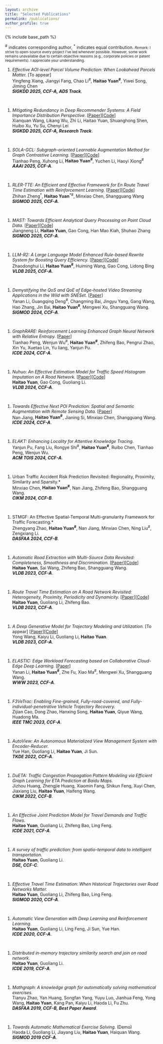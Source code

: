 ```yaml
---
layout: archive
title: "Selected Publications"
permalink: /publications/
author_profile: true
---
```

{% include base_path %}

<sup>#</sup> indicates corresponding author, <sup>*</sup> indicates equal contribution.
<small>*Remark:* I strive to open-source every project I've led whenever possible. However, some work remains unavailable due to certain objective reasons (e.g., corporate policies or patent requirements). I appreciate your understanding.</small>


1. *Effective AOI-level Parcel Volume Prediction: When Lookahead Parcels Matter.* [To appear] <br> Yingfeng Xiang, Jiangyi Fang, Chao Li<sup>#</sup>, **Haitao Yuan<sup>#</sup>**, Yiwei Song, Jiming Chen <br> ***SIGKDD 2025, CCF-A, ADS Track***.
<br>

1. *Mitigating Redundancy in Deep Recommender Systems: A Field Importance Distribution Perspective.* [[Paper](https://openreview.net/attachment?id=MKR4ad9Snv&name=pdf)][[Code](https://anonymous.4open.science/r/DFO_KDD)] <br> Xianquan Wang, Likang Wu, Zhi Li, Haitao Yuan, Shuanghong Shen, Huibo Xu, Yu Su, Chenyi Lei <br> ***SIGKDD 2025, CCF-A, Research Track***.
<br>

1. *SOLA-GCL: Subgraph-oriented Learnable Augmentation Method for Graph Contrastive Learning.* [[Paper](https://openreview.net/pdf?id=UwmqX9J0c2)][[Code](https://anonymous.4open.science/r/SOLA-GCL)] <br> Tianhao Peng, Xuhong Li, **Haitao Yuan<sup>#</sup>**, Yuchen Li, Haoyi Xiong<sup>#</sup> <br> ***AAAI 2025, CCF-A***. 
<br>

1. *RLER-TTE: An Efficient and Effective Framework for En Route Travel Time Estimation with Reinforcement Learning.* [[Paper](https://dl.acm.org/doi/pdf/10.1145/3709721)][[Code](https://anonymous.4open.science/r/RLER-TTE-5F0D)] <br> Zhihan Zheng<sup>\*</sup>, **Haitao Yuan**<sup>\*</sup><sup>#</sup>, Minxiao Chen, Shangguang Wang<br> ***SIGMOD 2025, CCF-A***. 
<br>

1. *MAST: Towards Efficient Analytical Query Processing on Point Cloud Data.* [[Paper](https://dl.acm.org/doi/pdf/10.1145/3709702)][[Code](https://anonymous.4open.science/r/pcdet_st_optimize-B0C2)] <br> Jiangneng Li, **Haitao Yuan**, Gao Cong, Han Mao Kiah, Shuhao Zhang<br> ***SIGMOD 2025, CCF-A***.
<br>

1. *LLM-R2: A Large Language Model Enhanced Rule-based Rewrite System for Boosting Query Efficiency.* [[Paper](https://arxiv.org/pdf/2404.12872)][[Code](https://github.com/DAMO-NLP-SG/LLM-R2)] <br> Zhaodonghui Li, **Haitao Yuan<sup>#</sup>**, Huiming Wang, Gao Cong, Lidong Bing <br> ***VLDB 2025, CCF-A***. 
<br>

1. *Demystifying the QoS and QoE of Edge-hosted Video Streaming Applications in the Wild with SNESet.* [[Paper](https://dl.acm.org/doi/10.1145/3626723)] <br>Yanan Li, Guangqing Deng<sup>#</sup>, Changming Bai, Jingyu Yang, Gang Wang, Hao Zhang, Jin Bai, **Haitao Yuan<sup>#</sup>**, Mengwei Xu, Shangguang Wang. <br> ***SIGMOD 2024, CCF-A***.
<br> 

1. *GraphRARE: Reinforcement Learning Enhanced Graph Neural Network with Relative Entropy.* [[Paper](https://arxiv.org/pdf/2312.09708.pdf)] <br>Tianhao Peng, Wenjun Wu<sup>#</sup>, **Haitao Yuan<sup>#</sup>**, Zhifeng Bao, Pengrui Zhao, Xin Yu, Xuetao Lin, Yu liang, Yanjun Pu. <br>***ICDE 2024, CCF-A***. 
<br>

1. *Nuhuo: An Effective Estimation Model for Traffic Speed Histogram Imputation on A Road Network.* [[Paper](https://www.vldb.org/pvldb/vol17/p1605-yuan.pdf)][[Code](https://github.com/yuanhaitao/Nuhuo)] <br>**Haitao Yuan**, Gao Cong, Guoliang Li. <br>***VLDB 2024, CCF-A***. 
<br>


1. *Towards Effective Next POI Prediction: Spatial and Semantic Augmentation with Remote Sensing Data.* [[Paper](https://arxiv.org/pdf/2404.04271)] <br>Nan Jiang, **Haitao Yuan<sup>#</sup>**, Jianing Si, Minxiao Chen, Shangguang Wang. <br>***ICDE 2024, CCF-A***. 
<br>

1.  *ELAKT: Enhancing Locality for Attentive Knowledge Tracing.* <br>Yanjun Pu, Fang Liu, Rongye Shi<sup>#</sup>, **Haitao Yuan<sup>#</sup>**, Ruibo Chen, Tianhao Peng, Wenjun Wu. <br>***ACM TOIS 2024, CCF-A***.
<br>

1.  Urban Traffic Accident Risk Prediction Revisited: Regionality, Proximity, Similarity and Sparsity.* <br>Minxiao Chen, **Haitao Yuan<sup>#</sup>**, Nan Jiang, Zhifeng Bao, Shangguang Wang. <br>***CIKM 2024, CCF-B***. 
<br>

1.  STMGF: An Effective Spatial-Temporal Multi-granularity Framework for Traffic Forecasting.* <br>Zhengyang Zhao, **Haitao Yuan<sup>#</sup>**, Nan Jiang, Minxiao Chen, Ning Liu<sup>#</sup>, Zengxiang Li. <br>***DASFAA 2024, CCF-B***. 
<br>

1.  *Automatic Road Extraction with Multi-Source Data Revisited: Completeness, Smoothness and Discrimination.* [[Paper](https://www.vldb.org/pvldb/vol16/p3004-yuan.pdf)][[Code](https://github.com/BubbleSai/DICN)] <br>**Haitao Yuan**, Sai Wang, Zhifeng Bao, Shangguang Wang. <br>***VLDB 2023, CCF-A***. 
<br>

1.  *Route Travel Time Estimation on A Road Network Revisited: Heterogeneity, Proximity, Periodicity and Dynamicity.* [[Paper](https://www.vldb.org/pvldb/vol16/p393-yuan.pdf)][[Code](https://github.com/yuanhaitao/STHR_CODE)] <br>**Haitao Yuan**, Guoliang Li, Zhifeng Bao. <br>***VLDB 2023, CCF-A***. 
<br>

1.  *A Deep Generative Model for Trajectory Modeling and Utilization.* [To appear] [[Paper](https://dl.acm.org/doi/abs/10.14778/3574245.3574277)][[Code](https://github.com/wangyong01/MTNet_Code)] <br>Yong Wang, Kaiyu Li, Guoliang Li, **Haitao Yuan**. <br>***VLDB 2023, CCF-A***. 
<br>

1.  *ELASTIC: Edge Workload Forecasting based on Collaborative Cloud-Edge Deep Learning.* [[Paper](https://xumengwei.github.io/files/WWW23-ELASTIC.pdf)] <br>Yanan Li, **Haitao Yuan<sup>#</sup>**, Zhe Fu, Xiao Ma<sup>#</sup>, Mengwei Xu, Shangguang Wang. <br>***WWW 2023, CCF-A***. 
<br>

1.  *F3VeTrac: Enabling Fine-grained, Fully-road-covered, and Fully-individual-penetrative Vehicle Trajectory Recovery.* <br>Zijian Cao, Dong Zhao, Hanxing Song, **Haitao Yuan**, Qiyue Wang, Huadong Ma. <br>***IEEE TMC 2023, CCF-A***. 
<br>

1.  *AutoView: An Autonomous Materialized View Management System with Encoder-Reducer.* <br>Yue Han, Guoliang Li, **Haitao Yuan**, Ji Sun. <br>***TKDE 2022, CCF-A***.
<br> 


1.  *DuETA: Traffic Congestion Propagation Pattern Modeling via Efficient Graph Learning for ETA Prediction at Baidu Maps.* <br>Jizhou Huang, Zhengjie Huang, Xiaomin Fang, Shikun Feng, Xuyi Chen, Jiaxiang Liu, **Haitao Yuan**, Haifeng Wang. <br>***CIKM 2022, CCF-B***. 
<br>

1.  *An Effective Joint Prediction Model for Travel Demands and Traffic Flows.*<br>**Haitao Yuan**, Guoliang Li, Zhifeng Bao, Ling Feng. <br>***ICDE 2021, CCF-A***. 
<br>

1.  *A survey of traffic prediction: from spatio-temporal data to intelligent transportation.* <br>**Haitao Yuan**, Guoliang Li. <br>***DSE, CCF-C***. 
<br>

1.  *Effective Travel Time Estimation: When Historical Trajectories over Road Networks Matter.* <br>**Haitao Yuan**, Guoliang Li, Zhifeng Bao, Ling Feng. <br>***SIGMOD 2020, CCF-A***. 
<br>

1.  *Automatic View Generation with Deep Learning and Reinforcement Learning.* <br>**Haitao Yuan**, Guoliang Li, Ling Feng, Ji Sun, Yue Han. <br>***ICDE 2020, CCF-A***. 
<br>

1.  *Distributed in-memory trajectory similarity search and join on road network.* <br>**Haitao Yuan**, Guoliang Li. <br>***ICDE 2019, CCF-A***. 
<br>

1.  *Mathgraph: A knowledge graph for automatically solving mathematical exercises.* <br>Tianyu Zhao, Yan Huang, Songfan Yang, Yuyu Luo, Jianhua Feng, Yong Wang, **Haitao Yuan**, Kang Pan, Kaiyu Li, Haoda Li, Fu Zhu. <br>***DASFAA 2019, CCF-B, Best Paper Award***. 
<br>

1.  *Towards Automatic Mathematical Exercise Solving.* (Demo) <br>Haoda Li, Guoliang Li, Jiayang Liu, **Haitao Yuan**, Haiquan Wang. <br>***SIGMOD 2019 CCF-A***. 

<!-- 4.  *Towards Automatic Mathematical Exercise Solving.* <br>
Tianyu Zhao, Chengliang Chai, Yuyu Luo, Jianhua Feng, Yan Huang, Songfan Yang, **Haitao Yuan**, Haoda Li, Kaiyu Li, Fu Zhu, Kang Pan. <br>
***DSE, CCF-C***.  -->


<!-- 1.  *Fairness-aware Maximal Biclique Enumeration on Bipartite Graphs.* [To appear] <br>
Ziqi Yin, Qi Zhang, **Wentao Zhang**, Ronghua Li, Guoren Wang<br>
IEEE International Conference on Data Engineering. <br>
***ICDE 2023, CCF-A***. 

2022
====
1.  *NAFS: A Simple yet Tough-to-beat Baseline for Graph Representation Learning.* [[Paper](https://arxiv.org/abs/2206.08583)][[Code](https://github.com/zwt233/NAFS)] <br>
**Wentao Zhang**, Zeang Sheng, Mingyu Yang, Yang Li, Yu Shen, Zhi Yang, Bin Cui.<br>
The 39th International Conference on Machine Learning. <br>
***ICML 2022, CCF-A***. 

1.  *Deep and Flexible Graph Neural Architecture Search.*  [[Paper](https://arxiv.org/abs/2206.08582)][[Code](https://github.com/zwt233/DFG-NAS)] <br>
**Wentao Zhang**, Yu Shen, Zheyu Lin, Yang Li, Zhi Yang, Bin Cui.<br>
The 39th International Conference on Machine Learning. <br>
***ICML 2022, CCF-A***. 

1.  *Model Degradation Hinders Deep Graph Neural Networks.* [[Paper](https://arxiv.org/abs/2206.04361)][[Code](https://github.com/zwt233/AIR)] <br>
**Wentao Zhang**, Zeang Sheng, Yuezihan Jiang, Yikuan Xia, Jun Gao, Zhi Yang, Bin Cui.<br>
SIGKDD Conference on Knowledge Discovery and Data Mining. <br>
***SIGKDD 2022, CCF-A***. 

1.  *Graph Attention Multi-Layer Perceptron.* [[Paper](https://arxiv.org/abs/2206.04355)][[Code](https://github.com/PKU-DAIR/GAMLP)] <br>
**Wentao Zhang**, Ziqi Yin, Zeang Sheng, Wen Ouyang, Xiaosen Li, Yangyu Tao, Zhi Yang, Bin Cui.<br>
SIGKDD Conference on Knowledge Discovery and Data Mining. <br>
***SIGKDD 2022, CCF-A***. 

1.  *PaSca: a Graph Neural Architecture Search System under the Scalable Paradigm.* [[Paper](https://dl.acm.org/doi/pdf/10.1145/3485447.3511986)][[Code](https://github.com/PKU-DAIR/SGL)] [[Doc](https://sgl-doc.readthedocs.io/en/latest/get_started/overview/overview.html)]<br>
**Wentao Zhang**, Yu Shen, Zheyu Lin, Yang Li, Xiaosen Li, Wen Ouyang,Yangyu Tao, Zhi Yang, Bin Cui.<br>
The Web Conference. <br>
***WWW 2022 (System Track), CCF-A***, 🏆 ***<font color=orange>Best Student Paper Award (among 1822 submmisions)</font>***. 

1.  *Information Gain Propagation: a New Way to Graph Active Learning with Soft Labels .* [[Paper](https://openreview.net/pdf?id=USC0-nvGPK)][[Code](https://github.com/zwt233/IGP)] <br>
**Wentao Zhang**, Yexin Wang, Zhenbang You, ..., Zhi Yang, Bin Cui.<br>
International Conference on Learning Representations. <br>
***ICLR 2022***. 
<!-- **Wentao Zhang**, Yexin Wang, Zhenbang You, Meng Cao, Ping Huang, Jiulong Shan, Zhi Yang, Bin Cui.<br> -->

<!-- 1.  *Graph Neural Networks in Recommender Systems: A Survey* [[Paper](https://arxiv.org/abs/2011.02260)][[Code](https://github.com/wusw14/gnn-in-rs)] <br>
Shiwen Wu, Fei Sun, **Wentao Zhang<sup>#</sup>**, Xu Xie, Bin Cui. <br>
ACM Computing Survey.<br>
***CSUR 2022, CCF-A***. 

1.  P2CG: A Privacy Preserving Collaborative Graph Neural Network Training Framework.* [To appear] <br>
Xupeng Miao<sup>\*</sup>, **Wentao Zhang<sup>\*</sup>**, ..., Lei Chen, Yangyu Tao, Gang Cao, Bin Cui.<br>
The International Journal on Very Large Data Bases. <br>
***VLDBJ 2022, CCF-A***. 

1.  *DivBO: Diversity-aware CASH for Ensemble Learning* [To appear]<br>
Yu Shen, Yupeng Lu, Yang Li, Yaofeng Tu, **Wentao Zhang**, Bin CUI. <br>
***NeurIPS 2022, CCF-A***. 

1.  *TransBO: Hyperparameter Optimization via Two-Phase Transfer Learning.* [[Paper](https://arxiv.org/abs/2206.02663)]<br>
Yang Li, Yu Shen, Huaijun Jiang, **Wentao Zhang**, Zhi Yang, Ce Zhang, Bin Cui.<br>
SIGKDD Conference on Knowledge Discovery and Data Mining. <br>
***SIGKDD 2022, CCF-A***. 

1.  *Transfer Learning based Search Space Design for Hyperparameter Tuning.* [To appear]<br>
Yang Li, Yu Shen, Huaijun Jiang, Tianyi Bai, **Wentao Zhang**, Ce Zhang, Bin Cui.<br>
SIGKDD Conference on Knowledge Discovery and Data Mining. <br>
***SIGKDD 2022, CCF-A***. 

1.  *Hyper-Tune: Towards Efficient Hyper-parameter Tuning at Scale.* [[Paper](https://arxiv.org/pdf/2201.06834)][[Code](https://github.com/PKU-DAIR/HyperTune)] <br>
Yang Li, Yu Shen, Huaijun Jiang,**Wentao Zhang**, Jixiang Li, Ji Liu, Ce Zhang, Bin Cui.<br>
International Conference on Very Large Data Bases. <br>
***VLDB 2022, CCF-A***. 

1.  *Zoomer: Improving and Accelerating Recommendation on Web-Scale Graphs via Regions of Interests.* [[Paper](https://arxiv.org/pdf/2201.06834)][[Code](https://github.com/lovelyhan/zoomer)] <br>
Yuezihan Jiang, Yu Cheng, Hanyu Zhao, **Wentao Zhang**, Xupeng Miao, Yu He, Liang Wang, Zhi Yang, Bin Cui.<br>
IEEE International Conference on Data Engineering. <br>
***ICDE 2022 (Industry Track), CCF-A***. 

1.  *Lasagne: A Multi-Layer Graph Convolutional Network Framework via Node-aware Deep Architecture* [[Paper](https://ieeexplore.ieee.org/stamp/stamp.jsp?tp=&arnumber=9513581)][[Code](https://github.com/PKU-DAIR/Lasagne)] <br>
Xupeng Miao<sup>\*</sup>, **Wentao Zhang<sup>\*</sup>**, Yingxia Shao, Lei Chen, Ce Zhang, Jiawei Jiang, Bin Cui.<br>
IEEE International Conference on Data Engineering. <br>
***ICDE (Extended Abstract) 2022, CCF-A***. 

1.  *Efficient End-to-End AutoML via Scalable Search Space Decomposition.* [[Paper](https://arxiv.org/abs/2206.09423)][[Code](https://github.com/PKU-DAIR/mindware)[[Doc](https://mindware.readthedocs.io/)]] <br>
Yang Li, Yu Shen, **Wentao Zhang**, Ce Zhang, Bin Cui.<br>
The International Journal on Very Large Data Bases. <br>
***VLDBJ 2022, CCF-A***. 

1.  *AutoDC: an Automatic Machine Learning Framework for Disease Classification* [[Paper](https://academic.oup.com/bioinformatics/advance-article-abstract/doi/10.1093/bioinformatics/btac334/6588096)] <br>
Yang Bai, Yang Li, Yu Shen, Mingyu Yang, **Wentao Zhang**, Bin Cui.<br>
Bioinformatics. <br>
***Bioinformatics 2022, CCF-B***. 

1.  *K-Core Decomposition on Super Large Graphs with Limited Resources* [[Paper](https://arxiv.org/pdf/2112.14840)] <br>
Shicheng Gao, Jie Xu, Xiaosen Li, Fangcheng Fu, **Wentao Zhang**, Wen Ouyang, Yangyu Tao and Bin Cui.<br>
The 37th ACM/SIGAPP Symposium On Applied Computing. <br>
***ACM SAC 2022***. 

2021
====
1.  *RIM: Reliable Influence-based Active Learning on Graphs*  [[Paper](https://arxiv.org/pdf/2110.14854)][[Code](https://github.com/zwt233/RIM)] <br>
**Wentao Zhang**, Yexin Wang, Zhenbang You, Meng Cao, Ping Huang, Jiulong Shan, Zhi Yang, Bin Cui.<br>
Thirty-fifth Conference on Neural Information Processing Systems.<br>
***NeurIPS 2021, CCF-A, <font color=orange>Spotlight Presentation, Acceptance Rate: < 3%</font>***.  --> 
<!-- **Wentao Zhang**, Yexin Wang, Zhenbang You, Meng Cao, Ping Huang, Jiulong Shan, Zhi Yang, Bin Cui.<br> -->

<!-- 1.  *Node Dependent Local Smoothing for Scalable Graph Learning* [[Paper](https://arxiv.org/pdf/2110.14377)][[Code](https://github.com/zwt233/NDLS)] <br>
**Wentao Zhang**, Mingyu Yang, Zeang Sheng, Yang Li, Wen Ouyang, Yangyu Tao, Zhi Yang, Bin Cui.<br>
Thirty-fifth Conference on Neural Information Processing Systems.<br>
***NeurIPS 2021, CCF-A, <font color=orange>Spotlight Presentation, Acceptance Rate: < 3%</font>***. 

1.  *Grain: Improving Data Efficiency of Graph Neural Networks via Diversified Influence Maximization* [[Paper](https://arxiv.org/pdf/2108.00219)][[Code](https://github.com/zwt233/Grain)] <br>
**Wentao Zhang**, Zhi Yang, Yexin Wang, Yu Shen, Yang Li, Liang Wang, Bin Cui.<br>
International Conference on Very Large Data Bases. <br>
***VLDB 2021, CCF-A***. 

1.  *Lasagne: A Multi-Layer Graph Convolutional Network Framework via Node-aware Deep Architecture* [[Paper](https://ieeexplore.ieee.org/stamp/stamp.jsp?tp=&arnumber=9513581)][[Code](https://github.com/PKU-DAIR/Lasagne)] <br>
Xupeng Miao<sup>\*</sup>, **Wentao Zhang<sup>\*</sup>**, Yingxia Shao, Lei Chen, Ce Zhang, Jiawei Jiang, Bin Cui.<br>
IEEE Transactions on Knowledge and Data Engineering. <br>
***TKDE 2021, CCF-A***. 
<!-- Xupeng Miao<sup>\*</sup>, **Wentao Zhang<sup>\*</sup>**, Yingxia Shao, Bin Cui, Lei Chen, Ce Zhang, Jiawei Jiang<br> -->

<!-- 1.  *DeGNN: Characterizing and Improving Graph Neural Networks with Graph Decomposition* [[Paper](https://arxiv.org/pdf/1910.04499)][[Code](https://zwt233.github.io/publications/)] <br>
Xupeng Miao<sup>\*</sup>, Nezihe Merve Gürel<sup>\*</sup>, **Wentao Zhang<sup>\*</sup>**, ..., Shuai Zhang, Yujing Wang, Bin Cui, Ce Zhang. <br>
SIGKDD Conference on Knowledge Discovery and Data Mining. <br>
***SIGKDD 2021, CCF-A, <font color=orange>Top #1 conference in Data Mining</font>***. 

1.  *ROD: Reception-aware Online Distillation for Sparse Graphs*  [[Paper](https://arxiv.org/pdf/2107.11789)][[Code](https://github.com/zwt233/ROD)] <br>
**Wentao Zhang**, Jiang Yuezihan, Yang Li, Zeang Sheng, Yu Shen, Xupeng Miao, Liang Wang, Zhi Yang, Bin Cui <br>
SIGKDD Conference on Knowledge Discovery and Data Mining. <br>
***SIGKDD 2021, CCF-A, <font color=orange>Top #1 conference in Data Mining</font>*** . 

 
1.  *ALG: Fast and Accurate Active Learning Framework for Graph Convolutional Networks* [[Paper](https://dl.acm.org/doi/10.1145/3448016.3457325)][[Code](https://github.com/zwt233/ALG)] <br>
**Wentao Zhang**, Yu Shen, Yangli, Lei Chen, Zhi Yang, Bin Cui <br>
ACM SIGMOD International Conference on Management of Data. <br>
***SIGMOD 2021, CCF-A, <font color=orange>Top #1 conference in Data Bases</font>***. 


1.  *Distributed Optimization and Implementation of Graph Embedding Algorithms* [[Paper](http://jos.org.cn/html/2021/3/6186.htm)][[Code](https://zwt233.github.io/publications/)] <br>
**Wentao Zhang**, Bin Yuan, ZhiPeng Zhang, Bin Cui. <br>
Journal of Software. <br>
***JOS 2021, CCF-A***. 

1.  *VolcanoML: Speeding up End-to-End AutoML via Scalable Search Space Decomposition* [[Paper](https://arxiv.org/pdf/2107.08861)][[Code](https://github.com/PKU-DAIR/mindware)[[Doc](https://mindware.readthedocs.io/)]] <br>
Yang Li, Yu Shen, **Wentao Zhang**, ..., Wentao Wu, Ce Zhang, Bin Cui. <br>
International Conference on Very Large Data Bases. <br>
***VLDB 2021, CCF-A***. 


1.  *OpenBox: A Generalized Black-box Optimization Service* [[Paper](https://arxiv.org/pdf/2106.00421)][[Code](https://github.com/PKU-DAIR/open-box)][[Doc](https://open-box.readthedocs.io/en/latest/)] <br>
Yang Li, Yu Shen, **Wentao Zhang**, ..., Ce Zhang, Bin Cui. <br>
SIGKDD Conference on Knowledge Discovery and Data Mining. <br>
***SIGKDD 2021, CCF-A, <font color=orange>Top #1 conference in Data Mining</font>***. 


1.  *Enhanced review-based rating prediction by exploiting aside information and user influence* [[Paper](https://www.semanticscholar.org/paper/Enhanced-review-based-rating-prediction-by-aside-Wu-Zhang/b0ddc7f569bcaac97a22bd4a306fc6df09348297)][[Code](https://zwt233.github.io/publications/)] <br>
Shiwen Wu, Yuanxing Zhang, **Wentao Zhang**, Kaigui Bian, Bin Cui. <br>
Knowledge Based System.<br>
***KBS 2021, JCR Q1, IF=8.038***. 

 2020
====
1.  *Reliable Data Distillation on Graph Convolutional Network* [[Paper](https://dl.acm.org/doi/10.1145/3318464.3389706)][[Code](https://zwt233.github.io/publications/)] <br>
**Wentao Zhang**<sup>\*</sup>, Xupeng Miao<sup>\*</sup>, Yingxia Shao, Jiawei Jiang, Lei Chen, Olivier Ruas, Bin Cui <br>
ACM SIGMOD International Conference on Management of Data. <br>
***SIGMOD 2020, CCF-A, <font color=orange>Top #1 conference in Data Bases</font>***. 


1.  *Efficient Diversity-Driven Ensemble for Deep Neural Networks* [[Paper](https://ieeexplore.ieee.org/abstract/document/9101773)][[Code](https://zwt233.github.io/publications/)] <br>
**Wentao Zhang**, Jiawei Jiang, Yingxia Shao, Bin Cui. <br>
IEEE International Conference on Data Engineering. <br>
***ICDE 2020, CCF-A***. 

1.  *Snapshot Boosting: A Fast Ensemble Framework for Deep Neural Networks* [[Paper](https://link.springer.com/article/10.1007/s11432-018-9944-x)][[Code](https://zwt233.github.io/publications/)] <br>
**Wentao Zhang**, Jiawei Jiang, Yingxia Shao, Bin Cui. <br>
Sci China Inf Sci. <br>
***SCIS 2020, CCF-B, IF=4.62***. 
 

Preprints
==== 

1.  *Distributed Graph Neural Network Training: A Survey* [[Paper](https://arxiv.org/abs/2211.00216)] <br>
Yingxia Shao, Hongzheng Li, Xizhi Gu, Hongbo Yin, Yawen Li, Xupeng Miao, Wentao Zhang, Bin Cui, Lei Chen. <br>
arXiv:2211.00216, 2022. (***arXiv preprint***).   
 

1.  *Efficient Graph Neural Network Inference at Large Scale* [[Paper](https://arxiv.org/abs/2211.00495)]<br>
Xinyi Gao, **Wentao Zhang<sup>#</sup>**, Yingxia Shao, Quoc Viet Hung Nguyen, Bin Cui, Hongzhi Yin. <br>
	arXiv:2211.00495, 2022. (***arXiv preprint***).   
 
1.  *Diffusion Models: A Comprehensive Survey of Methods* [[Paper](https://arxiv.org/abs/2209.00796)][[Code](https://github.com/YangLing0818/Diffusion-Models-Papers-Survey-Taxonomy)] <br>
Ling Yang, Zhilong Zhang, Shenda Hong, Runsheng Xu, Yue Zhao, Yingxia Shao, **Wentao Zhang<sup>#</sup>**, Ming-Hsuan Yang, Bin Cui. <br>
arXiv:2209.00796, 2022. (***arXiv preprint***).   
 
1.  *Evaluating Deep Graph Neural Networks* [[Paper](https://arxiv.org/pdf/2108.00955)][[Code](https://github.com/PKU-DAIR/DGMLP)] <br>
**Wentao Zhang**, Zeang Sheng, Yuezihan Jiang, Yikuan Xia, Jun Gao, Zhi Yang, Bin Cui.<br>
arXiv:2011.02260, 2020. (***arXiv preprint***). 

1.  *Graph Attention Multi-Layer Perceptron* [[Paper](https://arxiv.org/pdf/2108.10097)][[Code](https://github.com/PKU-DAIR/GAMLP)] <br>
**Wentao Zhang**, Ziqi Yin, Zeang Sheng, Wen Ouyang, Xiaosen Li, Yangyu Tao, Zhi Yang, Bin Cui. <br>
arXiv:2108.10097, 2021. (***arXiv preprint***).  

1.  *GMLP: Building Scalable and Flexible Graph Neural Networks with Feature-Message Passing* [[Paper](https://arxiv.org/pdf/2104.09880)][[Code](https://github.com/zwt233/PASCA)] <br>
**Wentao Zhang**, Yu Shen, Zheyu Lin, Yang Li, Xiaosen Li, Wen Ouyang, Yangyu Tao, Zhi Yang, Bin Cui. <br>
arXiv:2108.00955, 2021. (***arXiv preprint***).  -->
  

